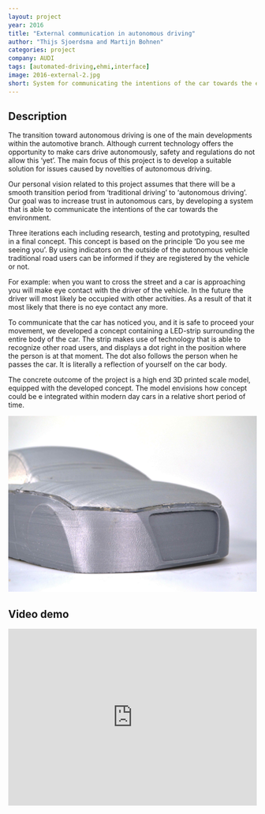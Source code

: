 ```yaml
---
layout: project
year: 2016
title: "External communication in autonomous driving"
author: "Thijs Sjoerdsma and Martijn Bohnen"
categories: project
company: AUDI
tags: [automated-driving,ehmi,interface]
image: 2016-external-2.jpg
short: System for communicating the intentions of the car towards the environment
---
```


## Description
The transition toward autonomous driving is one of the main developments within the automotive branch. Although current technology offers the opportunity to make cars drive autonomously, safety and regulations do not allow this ‘yet’. The main focus of this project is to develop a suitable solution for issues caused by novelties of autonomous driving.

Our personal vision related to this project assumes that there will be a smooth transition period from ‘traditional driving’ to ‘autonomous driving’. Our goal was to increase trust in autonomous cars, by developing a system that is able to communicate the intentions of the car towards the environment.

Three iterations each including research, testing and prototyping, resulted in a final concept. This concept is based on the principle ‘Do you see me seeing you’. By using indicators on the outside of the autonomous vehicle traditional road users can be informed if they are registered by the vehicle or not.

For example: when you want to cross the street and a car is approaching you will make eye contact with the driver of the vehicle. In the future the driver will most likely be occupied with other activities. As a result of that it most likely that there is no eye contact any more.

To communicate that the car has noticed you, and it is safe to proceed your movement, we developed a concept containing a LED-strip surrounding the entire body of the car. The strip makes use of technology that is able to recognize other road users, and displays a dot right in the position where the person is at that moment. The dot also follows the person when he passes the car. It is literally a reflection of yourself on the car body.

The concrete outcome of the project is a high end 3D printed scale model, equipped with the developed concept. The model envisions how concept could be e integrated within modern day cars in a relative short period of time.

<div class="project-image">
  <img src="/assets/img/2016-external-1.jpg">
</div>


## Video demo
<iframe style="display:inline-block; border:0px solid #FFF; width: 100%; height: 358px" src="https://www.youtube.com/embed/tjlPgj6m76w?playlist=tjlPgj6m76w&loop=1&autoplay=1&mute=1" frameborder="0" allowfullscreen></iframe>
